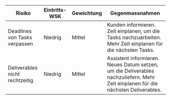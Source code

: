 | Risiko                         | Eintritts-WSK | Gewichtung | Gegenmassnahmen                                              |
| ------------------------------ | ------------- | ---------- | ------------------------------------------------------------ |
| Deadlines von Tasks verpassen  | Niedrig       | Mittel     | Kunden informieren. Zeit einplanen, um die Tasks nachzuarbeiten. Mehr Zeit einplanen für die nächsten Tasks. |
| Deliverables nicht rechtzeitig | Niedrig       | Mittel     | Assistent informieren. Neues Datum setzen, um die Deliverables nachzuliefern. Mehr Zeit einplanen für die nächsten Deliverables. |

